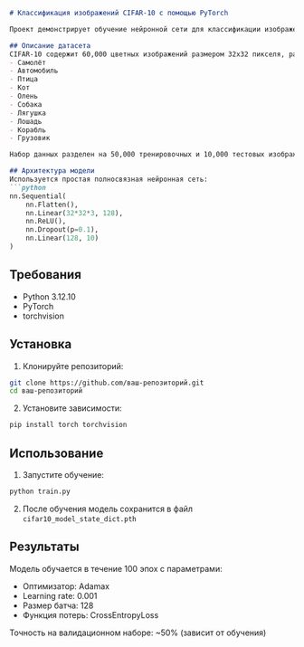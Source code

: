 ```markdown
# Классификация изображений CIFAR-10 с помощью PyTorch

Проект демонстрирует обучение нейронной сети для классификации изображений из датасета CIFAR-10 с использованием PyTorch.

## Описание датасета
CIFAR-10 содержит 60,000 цветных изображений размером 32x32 пикселя, разделенных на 10 классов:
- Самолёт
- Автомобиль
- Птица
- Кот
- Олень
- Собака
- Лягушка
- Лошадь
- Корабль
- Грузовик

Набор данных разделен на 50,000 тренировочных и 10,000 тестовых изображений.

## Архитектура модели
Используется простая полносвязная нейронная сеть:
```python
nn.Sequential(
    nn.Flatten(),
    nn.Linear(32*32*3, 128),
    nn.ReLU(),
    nn.Dropout(p=0.1),
    nn.Linear(128, 10)
)
```

## Требования
- Python 3.12.10
- PyTorch
- torchvision

## Установка
1. Клонируйте репозиторий:
```bash
git clone https://github.com/ваш-репозиторий.git
cd ваш-репозиторий
```

2. Установите зависимости:
```bash
pip install torch torchvision
```

## Использование
1. Запустите обучение:
```bash
python train.py
```

2. После обучения модель сохранится в файл `cifar10_model_state_dict.pth`

## Результаты
Модель обучается в течение 100 эпох с параметрами:
- Оптимизатор: Adamax
- Learning rate: 0.001
- Размер батча: 128
- Функция потерь: CrossEntropyLoss

Точность на валидационном наборе: ~50% (зависит от обучения)